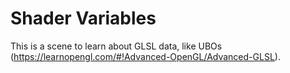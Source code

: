 # Shader Variables

This is a scene to learn about GLSL data, like UBOs (https://learnopengl.com/#!Advanced-OpenGL/Advanced-GLSL).